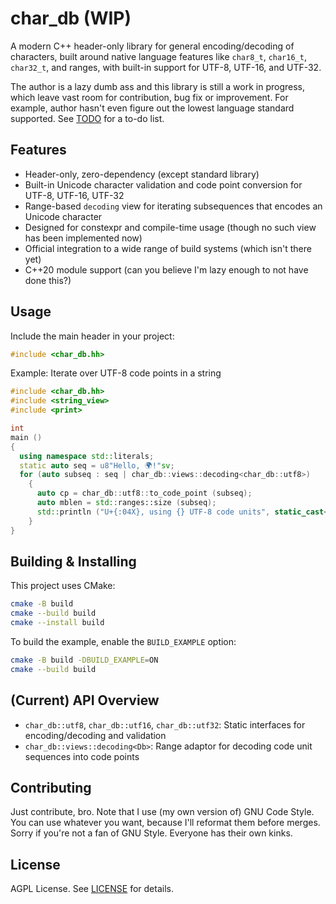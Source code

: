# char_db (WIP)

A modern C++ header-only library for general encoding/decoding of characters, built around native language features
like `char8_t`, `char16_t`, `char32_t`, and ranges, with built-in support for UTF-8, UTF-16, and UTF-32.

The author is a lazy dumb ass and this library is still a work in progress, which leave vast room for contribution, bug
fix or improvement. For example, author hasn't even figure out the lowest language standard supported. See
[TODO](TODO.md) for a to-do list.

## Features

- Header-only, zero-dependency (except standard library)
- Built-in Unicode character validation and code point conversion for UTF-8, UTF-16, UTF-32
- Range-based `decoding` view for iterating subsequences that encodes an Unicode character
- Designed for constexpr and compile-time usage (though no such view has been implemented now)
- Official integration to a wide range of build systems (which isn't there yet)
- C++20 module support (can you believe I'm lazy enough to not have done this?)

## Usage

Include the main header in your project:

```cpp
#include <char_db.hh>
```

Example: Iterate over UTF-8 code points in a string

```cpp
#include <char_db.hh>
#include <string_view>
#include <print>

int
main ()
{
  using namespace std::literals;
  static auto seq = u8"Hello, 🌍!"sv;
  for (auto subseq : seq | char_db::views::decoding<char_db::utf8>)
    {
      auto cp = char_db::utf8::to_code_point (subseq);
      auto mblen = std::ranges::size (subseq);
      std::println ("U+{:04X}, using {} UTF-8 code units", static_cast<std::uint32_t>(cp), mblen);
    }
}
```

## Building & Installing

This project uses CMake:

```sh
cmake -B build
cmake --build build
cmake --install build
```

To build the example, enable the `BUILD_EXAMPLE` option:

```sh
cmake -B build -DBUILD_EXAMPLE=ON
cmake --build build
```

## (Current) API Overview

- `char_db::utf8`, `char_db::utf16`, `char_db::utf32`: Static interfaces for encoding/decoding and validation
- `char_db::views::decoding<Db>`: Range adaptor for decoding code unit sequences into code points

## Contributing

Just contribute, bro. Note that I use (my own version of) GNU Code Style. You can use whatever you want, because
I'll reformat them before merges. Sorry if you're not a fan of GNU Style. Everyone has their own kinks.

## License

AGPL License. See [LICENSE](LICENSE) for details.
